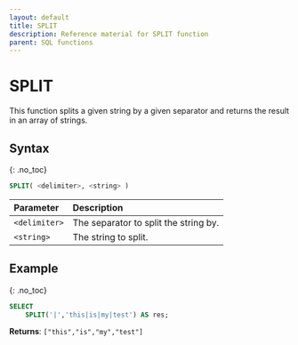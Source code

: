 ```yaml
---
layout: default
title: SPLIT
description: Reference material for SPLIT function
parent: SQL functions
---
```


# SPLIT

This function splits a given string by a given separator and returns the result in an array of strings.

## Syntax
{: .no_toc}

```sql
SPLIT( <delimiter>, <string> )
```

| Parameter     | Description                           |
| :------------- | :------------------------------------- |
| `<delimiter>` | The separator to split the string by. |
| `<string>`    | The string to split.                  |

## Example
{: .no_toc}

```sql
SELECT
	SPLIT('|','this|is|my|test') AS res;
```

**Returns**: `["this","is","my","test"]`
